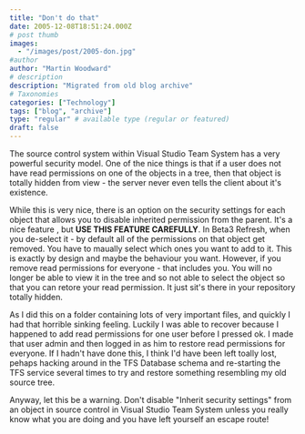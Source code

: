 ```yaml
---
title: "Don't do that"
date: 2005-12-08T18:51:24.000Z
# post thumb
images:
  - "/images/post/2005-don.jpg"
#author
author: "Martin Woodward"
# description
description: "Migrated from old blog archive"
# Taxonomies
categories: ["Technology"]
tags: ["blog", "archive"]
type: "regular" # available type (regular or featured)
draft: false
---
```


[](http://www.woodwardweb.com/images/blog/tfs_properties_full.png)The source control system within Visual Studio Team System has a very powerful security model.  One of the nice things is that if a user does not have read permissions on one of the objects in a tree, then that object is totally hidden from view - the server never even tells the client about it's existence.

While this is very nice, there is an option on the security settings for each object that allows you to disable inherited permission from the parent. It's a nice feature , but **USE THIS FEATURE CAREFULLY**.  In Beta3 Refresh, when you de-select it - by default all of the permissions on that object get removed.  You have to maually select which ones you want to add to it.  This is exactly by design and maybe the behaviour you want.  However, if you remove read permissions for everyone - that includes you.  You will no longer be able to view it in the tree and so not able to select the object so that you can retore your read permission.  It just sit's there in your repository totally hidden.  

As I did this on a folder containing lots of very important files, and quickly I had that horrible sinking feeling.  Luckily I was able to recover because I happened to add read permissions for one user before I pressed ok.  I made that user admin and then logged in as him to restore read permissions for everyone.  If I hadn't have done this, I think I'd have been left toally lost, pehaps hacking around in the TFS Database schema and re-starting the TFS service several times to try and restore something resembling my old source tree.

Anyway, let this be a warning.  Don't disable "Inherit security settings" from an object in source control in Visual Studio Team System unless you really know what you are doing and you have left yourself an escape route!